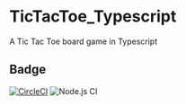 # TicTacToe_Typescript
A Tic Tac Toe board game in Typescript

## Badge
[![CircleCI](https://circleci.com/gh/chokonaira/TicTacToe_Typescript.svg?style=svg)](https://app.circleci.com/pipelines/github/chokonaira/TicTacToe_Typescript)
![Node.js CI](https://github.com/chokonaira/TicTacToe_Typescript/workflows/Node.js%20CI/badge.svg)